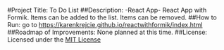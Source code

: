 #Project Title: To Do List 
##Description: -React App- React App with Formik.  Items can be added to the list. Items can be removed.
##How to Run: go to https://karenkrejcie.github.io/reactwithformik/index.html
##Roadmap of Improvements: None planned at this time. 
##License: Licensed under the [MIT License](LICENSE)
